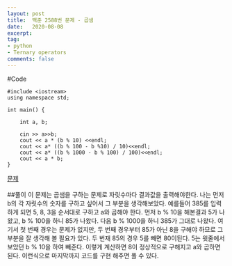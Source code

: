 ```yaml
---
layout: post
title:  백준 2588번 문제 - 곱샘
date:   2020-08-08
excerpt:
tag:
- python
- Ternary operators
comments: false
---
```


#Code

```
#include <iostream>
using namespace std;

int main() {

	int a, b;

	cin >> a>>b;
	cout << a * (b % 10) <<endl;
	cout << a* ((b % 100 - b %10) / 10)<<endl;
	cout << a* ((b % 1000 - b % 100) / 100)<<endl;
	cout << a * b;
}
```
[문제](https://www.acmicpc.net/problem/2588)
<br><br>
##풀이
이 문제는 곱샘을 구하는 문제로 자릿수마다 결과값을 출력해야한다. 나는 먼저 b의 각 자릿수의 숫자를 구하고 싶어서 그 부분을 생각해보았다. 예를들어 385를 입력하게 되면 5, 8, 3을 순서대로 구하고 a와 곱해야 한다. 먼저 b % 10을 해본결과 5가 나왔고, b % 100을 하니 85가 나왔다. 다음 b % 1000을 하니 385가 그대로 나왔다. 여기서 첫 번째 경우는 문제가 없지만, 두 번째 경우부터 85가 아닌 8을 구해야 하므로 그 부분을 잘 생각해 볼 필요가 있다. 두 번재 85의 경우 5를 빼면 80이된다. 5는 윗줄에서 보았던 b % 10을 하여 빼준다. 이렇게 계산하면 8이 정상적으로 구해지고 a와 곱하면 된다. 이런식으로 마지막까지 코드를 구현 해주면 풀 수 있다.
